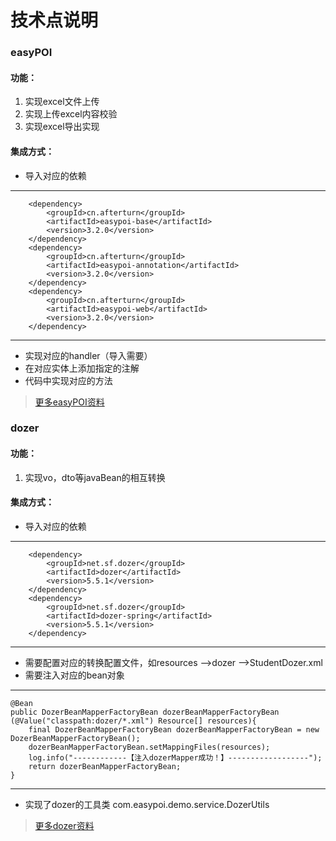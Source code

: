 # 技术点说明
### easyPOI
#### 功能：
1. 实现excel文件上传
2. 实现上传excel内容校验
3. 实现excel导出实现
#### 集成方式：
- 导入对应的依赖
---
        <dependency>
            <groupId>cn.afterturn</groupId>
            <artifactId>easypoi-base</artifactId>
            <version>3.2.0</version>
        </dependency>
        <dependency>
            <groupId>cn.afterturn</groupId>
            <artifactId>easypoi-annotation</artifactId>
            <version>3.2.0</version>
        </dependency>
        <dependency>
            <groupId>cn.afterturn</groupId>
            <artifactId>easypoi-web</artifactId>
            <version>3.2.0</version>
        </dependency>
---
- 实现对应的handler（导入需要） 
- 在对应实体上添加指定的注解
- 代码中实现对应的方法
>[更多easyPOI资料](http://easypoi.mydoc.io/)
### dozer
#### 功能：
1. 实现vo，dto等javaBean的相互转换
#### 集成方式：
- 导入对应的依赖
---
        <dependency>
            <groupId>net.sf.dozer</groupId>
            <artifactId>dozer</artifactId>
            <version>5.5.1</version>
        </dependency>
        <dependency>
            <groupId>net.sf.dozer</groupId>
            <artifactId>dozer-spring</artifactId>
            <version>5.5.1</version>
        </dependency>
---
- 需要配置对应的转换配置文件，如resources -->dozer -->StudentDozer.xml
- 需要注入对应的bean对象
---
    @Bean
    public DozerBeanMapperFactoryBean dozerBeanMapperFactoryBean (@Value("classpath:dozer/*.xml") Resource[] resources){
        final DozerBeanMapperFactoryBean dozerBeanMapperFactoryBean = new DozerBeanMapperFactoryBean();
        dozerBeanMapperFactoryBean.setMappingFiles(resources);
        log.info("------------【注入dozerMapper成功！】------------------");
        return dozerBeanMapperFactoryBean;
    }
---
- 实现了dozer的工具类 com.easypoi.demo.service.DozerUtils

>[更多dozer资料](http://dozer.sourceforge.net/)
